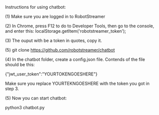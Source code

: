 
Instructions for using chatbot:

(1) Make sure you are logged in to RobotStreamer

(2) In Chrome, press F12 to do to Developer Tools, then go to the console, and enter this:
localStorage.getItem('robotstreamer_token');

(3) The ouput with be a token in quotes, copy it.

(5) git clone https://github.com/robotstreamer/chatbot

(4) In the chatbot folder, create a config.json file.
Contends of the file should be this:

{"jwt_user_token":"YOURTOKENGOESHERE"}

Make sure you replace YOURTEKNGOESHERE with the token you got in step 3.

(5) Now you can start chatbot:

python3 chatbot.py

